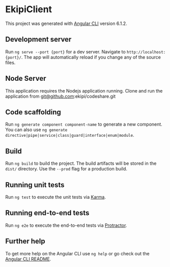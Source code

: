 # EkipiClient

This project was generated with [Angular CLI](https://github.com/angular/angular-cli) version 6.1.2.

## Development server

Run `ng serve --port {port}` for a dev server. Navigate to `http://localhost:{port}/`. The app will automatically reload if you change any of the source files.

## Node Server
This application requires the Nodejs application running. Clone and run the application from git@github.com:ekipi/codeshare.git

## Code scaffolding

Run `ng generate component component-name` to generate a new component. You can also use `ng generate directive|pipe|service|class|guard|interface|enum|module`.

## Build

Run `ng build` to build the project. The build artifacts will be stored in the `dist/` directory. Use the `--prod` flag for a production build.

## Running unit tests

Run `ng test` to execute the unit tests via [Karma](https://karma-runner.github.io).

## Running end-to-end tests

Run `ng e2e` to execute the end-to-end tests via [Protractor](http://www.protractortest.org/).

## Further help

To get more help on the Angular CLI use `ng help` or go check out the [Angular CLI README](https://github.com/angular/angular-cli/blob/master/README.md).
